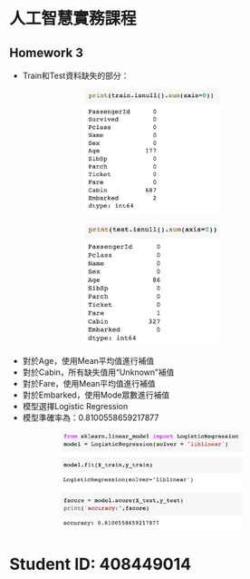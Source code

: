 # 人工智慧實務課程

## Homework 3

- Train和Test資料缺失的部分：

<p align="center">
  <img src="train.png" width="240" title="train">
</p>

<p align="center">
  <img src="test.png" width="240" title="test">
</p>

- 對於Age，使用Mean平均值進行補值
-	對於Cabin，所有缺失值用“Unknown”補值
-	對於Fare，使用Mean平均值進行補值
-	對於Embarked，使用Mode眾數進行補值
-	模型選擇Logistic Regression
-	模型準確率為：0.8100558659217877

<p align="center">
  <img src="accuracy.png" width="320" title="accuracy">
</p>

# Student ID: 408449014
